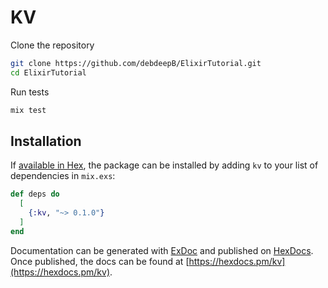 # KV

Clone the repository

```bash
git clone https://github.com/debdeepB/ElixirTutorial.git
cd ElixirTutorial
```

Run tests
```bash
mix test
```



## Installation

If [available in Hex](https://hex.pm/docs/publish), the package can be installed
by adding `kv` to your list of dependencies in `mix.exs`:

```elixir
def deps do
  [
    {:kv, "~> 0.1.0"}
  ]
end
```

Documentation can be generated with [ExDoc](https://github.com/elixir-lang/ex_doc)
and published on [HexDocs](https://hexdocs.pm). Once published, the docs can
be found at [https://hexdocs.pm/kv](https://hexdocs.pm/kv).

